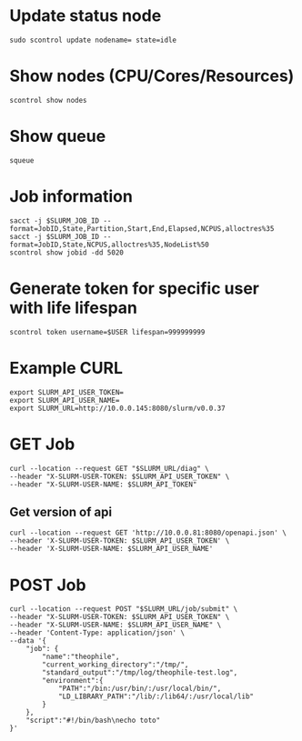 # Update status node

```
sudo scontrol update nodename= state=idle
```

# Show nodes (CPU/Cores/Resources)

```
scontrol show nodes
```

# Show queue

```
squeue
```

# Job information

```
sacct -j $SLURM_JOB_ID --format=JobID,State,Partition,Start,End,Elapsed,NCPUS,alloctres%35
sacct -j $SLURM_JOB_ID --format=JobID,State,NCPUS,alloctres%35,NodeList%50
scontrol show jobid -dd 5020
```

# Generate token for specific user with life lifespan

```
scontrol token username=$USER lifespan=999999999
```

# Example CURL

```
export SLURM_API_USER_TOKEN=
export SLURM_API_USER_NAME=
export SLURM_URL=http://10.0.0.145:8080/slurm/v0.0.37

```

# GET Job

```
curl --location --request GET "$SLURM_URL/diag" \
--header "X-SLURM-USER-TOKEN: $SLURM_API_USER_TOKEN" \
--header "X-SLURM-USER-NAME: $SLURM_API_TOKEN"
```

## Get version of api

```
curl --location --request GET 'http://10.0.0.81:8080/openapi.json' \
--header 'X-SLURM-USER-TOKEN: $SLURM_API_USER_TOKEN' \
--header 'X-SLURM-USER-NAME: $SLURM_API_USER_NAME'
```

# POST Job

```
curl --location --request POST "$SLURM_URL/job/submit" \
--header "X-SLURM-USER-TOKEN: $SLURM_API_USER_TOKEN" \
--header "X-SLURM-USER-NAME: $SLURM_API_USER_NAME" \
--header 'Content-Type: application/json' \
--data '{
    "job": {
        "name":"theophile",
        "current_working_directory":"/tmp/",
        "standard_output":"/tmp/log/theophile-test.log",
        "environment":{
            "PATH":"/bin:/usr/bin/:/usr/local/bin/",
            "LD_LIBRARY_PATH":"/lib/:/lib64/:/usr/local/lib"
        }
    },
    "script":"#!/bin/bash\necho toto"
}'
```

